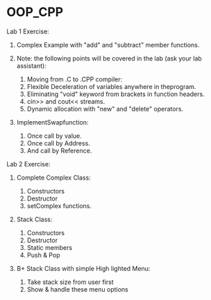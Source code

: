 # OOP_CPP

Lab 1 Exercise:

1. Complex Example with "add" and "subtract" member functions.

2. Note: the following points will be covered in the lab (ask your lab assistant):
	
	1. Moving from .C to .CPP compiler:
	2. Flexible Deceleration of variables anywhere in theprogram.
	3. Eliminating "void" keyword from brackets in function headers.
	4. cin>> and cout<< streams.
	5. Dynamic allocation with "new" and "delete" operators.

3. ImplementSwapfunction:
	
	1. Once call by value.
	2. Once call by Address.
	3. And call by Reference.

Lab 2 Exercise:

1. Complete Complex Class:
	
	1. Constructors
	2. Destructor
	3. setComplex functions.

2. Stack Class:
	
	1. Constructors
	2. Destructor
	3. Static members
	4. Push & Pop
	
3. B+ Stack Class with simple High lighted Menu:
	
	1. Take stack size from user first
	2. Show & handle these menu options
